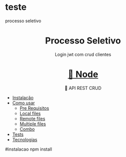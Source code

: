 # teste
processo seletivo

<h1 align="center">Processo Seletivo</h1>
<p align="center">Login jwt com crud clientes</p>

<h1 align="center">
    <a href="https://nodejs.org/static/images/logo.svg">🔗 Node</a>
</h1>
<p align="center">🚀 API REST CRUD</p>

<!--ts-->
 
   * [Instalação](#instalacao)
   * [Como usar](#como-usar)
      * [Pre Requisitos](#pre-requisitos)
      * [Local files](#local-files)
      * [Remote files](#remote-files)
      * [Multiple files](#multiple-files)
      * [Combo](#combo)
   * [Tests](#testes)
   * [Tecnologias](#tecnologias)
<!--te-->

#instalacao npm install
